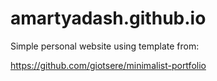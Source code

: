 # amartyadash.github.io
Simple personal website using template from:

https://github.com/giotsere/minimalist-portfolio
